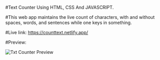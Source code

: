 #Text Counter Using HTML, CSS And JAVASCRIPT.

#This web app maintains the live count of characters, with and without spaces, words, and sentences while one keys in something.

#Live link: https://counttext.netlify.app/

#Preview:

![Txt Counter Preview](https://i.postimg.cc/664CWTg0/Textcounter.png)